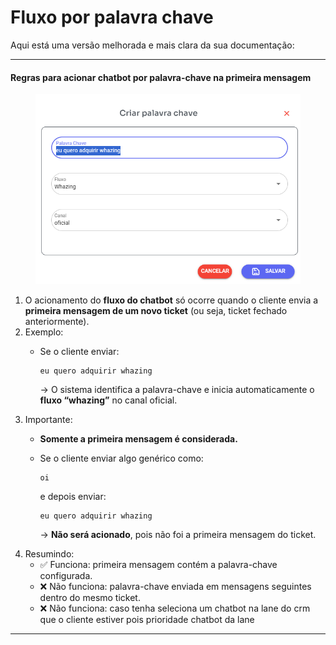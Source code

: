 # Fluxo por palavra chave

Aqui está uma versão melhorada e mais clara da sua documentação:

***

#### Regras para acionar chatbot por palavra-chave na **primeira mensagem**

<figure><img src="../../.gitbook/assets/image (1) (1) (1) (1) (1) (1) (1) (1) (1).png" alt=""><figcaption></figcaption></figure>

1. O acionamento do **fluxo do chatbot** só ocorre quando o cliente envia a **primeira mensagem de um novo ticket** (ou seja, ticket fechado anteriormente).
2. Exemplo:
   *   Se o cliente enviar:

       ```
       eu quero adquirir whazing
       ```

       → O sistema identifica a palavra-chave e inicia automaticamente o **fluxo “whazing”** no canal oficial.
3. Importante:
   * **Somente a primeira mensagem é considerada.**
   *   Se o cliente enviar algo genérico como:

       ```
       oi
       ```

       e depois enviar:

       ```
       eu quero adquirir whazing
       ```

       → **Não será acionado**, pois não foi a primeira mensagem do ticket.
4. Resumindo:
   * ✅ Funciona: primeira mensagem contém a palavra-chave configurada.
   * ❌ Não funciona: palavra-chave enviada em mensagens seguintes dentro do mesmo ticket.
   * ❌ Não funciona: caso tenha seleciona um chatbot na lane do crm que o cliente estiver pois prioridade chatbot da lane

***
